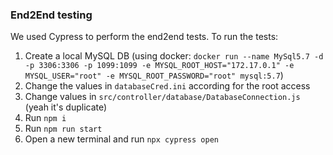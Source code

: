 ### End2End testing

We used Cypress to perform the end2end tests.
To run the tests:
1. Create a local MySQL DB (using docker: `docker run --name MySql5.7 -d -p 3306:3306 -p 1099:1099 -e MYSQL_ROOT_HOST="172.17.0.1" -e MYSQL_USER="root" -e MYSQL_ROOT_PASSWORD="root" mysql:5.7`)
2. Change the values in `databaseCred.ini` according for the root access
3. Change values in `src/controller/database/DatabaseConnection.js` (yeah it's duplicate)
4. Run `npm i`
5. Run `npm run start`
6. Open a new terminal and run `npx cypress open`
